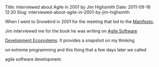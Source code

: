 Title: Interviewed about Agile in 2001 by Jim Highsmith
Date: 2011-09-16 12:20
Slug: interviewed-about-agile-in-2001-by-jim-highsmith

When I went to Snowbird in 2001 for the meeting that led to the
[Manifesto](http://agilemanifesto.org/),

Jim interviewed me for the book he was writing on
<a href="http://www.amazon.com/Agile-Software-Development-Ecosystems-Highsmith/dp/0201760436/">Agile
Software

Development Ecosystems</a>. It provides a snapshot on my thinking

on extreme programming and this thing that a few days later we called

agile software development.

</p>

